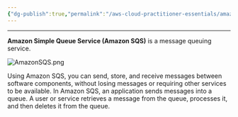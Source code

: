 ```yaml
---
{"dg-publish":true,"permalink":"/aws-cloud-practitioner-essentials/amazon-simple-queue-service-amazon-sqs/"}
---
```


---
**Amazon Simple Queue Service (Amazon SQS)** is a message queuing service.

![AmazonSQS.png](/img/user/AWS%20Cloud%20Practitioner%20Essentials/Reference%20images/AmazonSQS.png)

Using Amazon SQS, you can send, store, and receive messages between software components, without losing messages or requiring other services to be available. In Amazon SQS, an application sends messages into a queue. A user or service retrieves a message from the queue, processes it, and then deletes it from the queue.